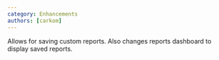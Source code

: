 ```yaml
---
category: Enhancements
authors: [carkom]
---
```


Allows for saving custom reports. Also changes reports dashboard to display saved reports.

